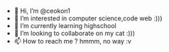 - 👋 Hi, I’m @ceokon1
- 👀 I’m interested in computer science,code web :)))
- 🌱 I’m currently learning highschool
- 💞️ I’m looking to collaborate on my cat :)))
- 📫 How to reach me ? hmmm, no way :v

<!---
ceokon1/ceokon1 is a ✨ special ✨ repository because its `README.md` (this file) appears on your GitHub profile.
You can click the Preview link to take a look at your changes.
--->
